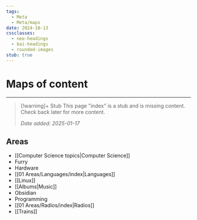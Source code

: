 ```yaml
---
tags:
  - Meta
  - Meta/maps
date: 2024-10-13
cssclasses:
  - neo-headings
  - bai-headings
  - rounded-images
stub: true
---
```

# Maps of content

***
>[!warning]+ Stub
> This page "index" is a stub and is missing content. Check back later for more content.
> 
> *Date added: 2025-01-17*
## Areas
- [[Computer Science topics|Computer Science]]
- Furry
- Hardware
- [[01 Areas/Languages/index|Languages]]
- [[Linux]]
- [[Albums|Music]]
- Obsidian
- Programming
- [[01 Areas/Radios/index|Radios]]
- [[Trains]]

